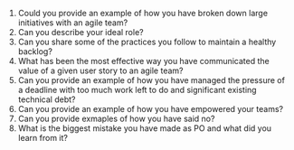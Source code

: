 1. Could you provide an example of how you have broken down large initiatives with an agile team?
2. Can you describe your ideal role?
3. Can you share some of the practices you follow to maintain a healthy backlog?
4. What has been the most effective way you have communicated the value of a given user story to an agile team?
5. Can you provide an example of how you have managed the pressure of a deadline with too much work left to do and significant existing technical debt?
6. Can you provide an example of how you have empowered your teams?
7. Can you provide exmaples of how you have said no?
8. What is the biggest mistake you have made as PO and what did you learn from it?
